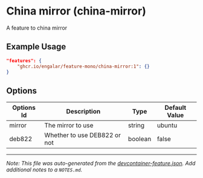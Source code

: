 
# China mirror (china-mirror)

A feature to china mirror

## Example Usage

```json
"features": {
    "ghcr.io/engalar/feature-mono/china-mirror:1": {}
}
```

## Options

| Options Id | Description | Type | Default Value |
|-----|-----|-----|-----|
| mirror | The mirror to use | string | ubuntu |
| deb822 | Whether to use DEB822 or not | boolean | false |



---

_Note: This file was auto-generated from the [devcontainer-feature.json](https://github.com/engalar/feature-mono/blob/main/src/china-mirror/devcontainer-feature.json).  Add additional notes to a `NOTES.md`._
